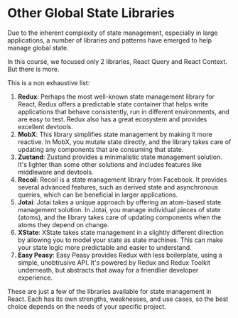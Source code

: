 # Other Global State Libraries

Due to the inherent complexity of state management, especially in large applications, a number of libraries and patterns have emerged to help manage global state. 

In this course, we focused only 2 libraries, React Query and React Context. But there is more.

This is a non exhaustive list:

1. **Redux**: Perhaps the most well-known state management library for React, Redux offers a predictable state container that helps write applications that behave consistently, run in different environments, and are easy to test. Redux also has a great ecosystem and provides excellent devtools.
2. **MobX**: This library simplifies state management by making it more reactive. In MobX, you mutate state directly, and the library takes care of updating any components that are consuming that state.
3. **Zustand**: Zustand provides a minimalistic state management solution. It's lighter than some other solutions and includes features like middleware and devtools.
4. **Recoil**: Recoil is a state management library from Facebook. It provides several advanced features, such as derived state and asynchronous queries, which can be beneficial in larger applications.
5. **Jotai**: Jotai takes a unique approach by offering an atom-based state management solution. In Jotai, you manage individual pieces of state (atoms), and the library takes care of updating components when the atoms they depend on change.
6. **XState**: XState takes state management in a slightly different direction by allowing you to model your state as state machines. This can make your state logic more predictable and easier to understand.
7. **Easy Peasy**: Easy Peasy provides Redux with less boilerplate, using a simple, unobtrusive API. It's powered by Redux and Redux Toolkit underneath, but abstracts that away for a friendlier developer experience.

These are just a few of the libraries available for state management in React. Each has its own strengths, weaknesses, and use cases, so the best choice depends on the needs of your specific project.